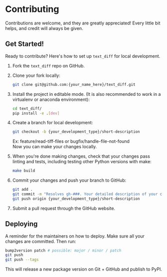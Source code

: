 # Contributing

Contributions are welcome, and they are greatly appreciated! Every little bit
helps, and credit will always be given.

## Get Started!

Ready to contribute? Here's how to set up `text_diff` for local development.

1. Fork the `text_diff` repo on GitHub.

2. Clone your fork locally:

    ```bash
    git clone git@github.com:{your_name_here}/text_diff.git
    ```

3. Install the project in editable mode. (It is also recommended to work in a virtualenv or anaconda environment):

    ```bash
    cd text_diff/
    pip install -e .[dev]
    ```

4. Create a branch for local development:

    ```bash
    git checkout -b {your_development_type}/short-description
    ```

    Ex: feature/read-tiff-files or bugfix/handle-file-not-found<br>
    Now you can make your changes locally.

5. When you're done making changes, check that your changes pass linting and
   tests, including testing other Python versions with make:

    ```bash
    make build
    ```

6. Commit your changes and push your branch to GitHub:

    ```bash
    git add .
    git commit -m "Resolves gh-###. Your detailed description of your changes."
    git push origin {your_development_type}/short-description
    ```

7. Submit a pull request through the GitHub website.

## Deploying

A reminder for the maintainers on how to deploy.
Make sure all your changes are committed.
Then run:

```bash
bump2version patch # possible: major / minor / patch
git push
git push --tags
```

This will release a new package version on Git + GitHub and publish to PyPI.
